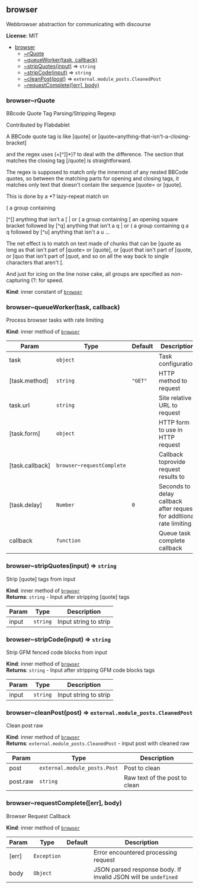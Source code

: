 <a name="module_browser"></a>
## browser
Webbrowser abstraction for communicating with discourse

**License**: MIT  

* [browser](#module_browser)
  * [~rQuote](#module_browser..rQuote)
  * [~queueWorker(task, callback)](#module_browser..queueWorker)
  * [~stripQuotes(input)](#module_browser..stripQuotes) ⇒ <code>string</code>
  * [~stripCode(input)](#module_browser..stripCode) ⇒ <code>string</code>
  * [~cleanPost(post)](#module_browser..cleanPost) ⇒ <code>external.module_posts.CleanedPost</code>
  * [~requestComplete([err], body)](#module_browser..requestComplete)

<a name="module_browser..rQuote"></a>
### browser~rQuote
BBcode Quote Tag Parsing/Stripping Regexp

Contributed by Flabdablet

A BBCode quote tag is like
    [quote]
or
    [quote=anything-that-isn't-a-closing-bracket]

and the regex uses (=[^\]]*)? to deal with the difference. The section that matches the closing tag \[\/quote] is
straightforward.

The regex is supposed to match only the innermost of any nested BBCode quotes, so between the matching parts for
opening and closing tags, it matches only text that doesn't contain the sequence [quote= or [quote].

This is done by a *? lazy-repeat match on

(        a group containing

[^\[]    anything that isn't a [
|        or
    (        a group containing
    \[       an opening square bracket followed by
    [^q]     anything that isn't a q
    |        or
        (        a group containing
        q        a q followed by
        [^u]     anything that isn't a u
...

The net effect is to match on text made of chunks that can be [quote as long as that isn't part of [quote= or
[quote], or [quot that isn't part of [quote, or [quo that isn't part of [quot, and so on all the way back to single
characters that aren't [.

And just for icing on the line noise cake, all groups are specified as non-capturing (?: for speed.

**Kind**: inner constant of <code>[browser](#module_browser)</code>  
<a name="module_browser..queueWorker"></a>
### browser~queueWorker(task, callback)
Process browser tasks with rate limiting

**Kind**: inner method of <code>[browser](#module_browser)</code>  

| Param | Type | Default | Description |
| --- | --- | --- | --- |
| task | <code>object</code> |  | Task configuration |
| [task.method] | <code>string</code> | <code>&quot;GET&quot;</code> | HTTP method to request |
| task.url | <code>string</code> |  | Site relative URL to request |
| [task.form] | <code>object</code> |  | HTTP form to use in HTTP request |
| [task.callback] | <code>browser~requestComplete</code> |  | Callback toprovide request results to |
| [task.delay] | <code>Number</code> | <code>0</code> | Seconds to delay callback after request for additional rate limiting |
| callback | <code>function</code> |  | Queue task complete callback |

<a name="module_browser..stripQuotes"></a>
### browser~stripQuotes(input) ⇒ <code>string</code>
Strip [quote] tags from input

**Kind**: inner method of <code>[browser](#module_browser)</code>  
**Returns**: <code>string</code> - Input after stripping [quote] tags  

| Param | Type | Description |
| --- | --- | --- |
| input | <code>string</code> | Input string to strip |

<a name="module_browser..stripCode"></a>
### browser~stripCode(input) ⇒ <code>string</code>
Strip GFM fenced code blocks from input

**Kind**: inner method of <code>[browser](#module_browser)</code>  
**Returns**: <code>string</code> - Input after stripping GFM code blocks tags  

| Param | Type | Description |
| --- | --- | --- |
| input | <code>string</code> | Input string to strip |

<a name="module_browser..cleanPost"></a>
### browser~cleanPost(post) ⇒ <code>external.module_posts.CleanedPost</code>
Clean post raw

**Kind**: inner method of <code>[browser](#module_browser)</code>  
**Returns**: <code>external.module_posts.CleanedPost</code> - input post with cleaned raw  

| Param | Type | Description |
| --- | --- | --- |
| post | <code>external.module_posts.Post</code> | Post to clean |
| post.raw | <code>string</code> | Raw text of the post to clean |

<a name="module_browser..requestComplete"></a>
### browser~requestComplete([err], body)
Browser Request Callback

**Kind**: inner method of <code>[browser](#module_browser)</code>  

| Param | Type | Default | Description |
| --- | --- | --- | --- |
| [err] | <code>Exception</code> | <code></code> | Error encountered processing request |
| body | <code>Object</code> |  | JSON parsed response body. If invalid JSON will be `undefined` |

